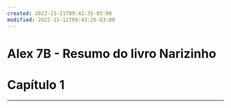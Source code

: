 ```yaml
---
created: 2022-11-11T09:42:35-03:00
modified: 2022-11-11T09:43:26-03:00
---
```


# Alex 7B - Resumo do livro Narizinho

# Capítulo 1
---
